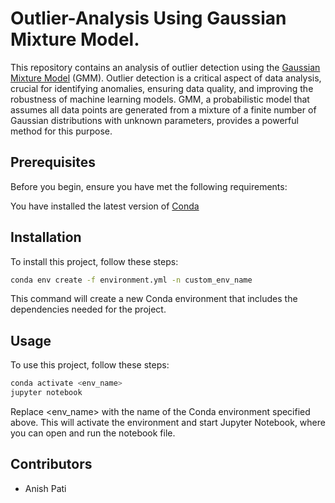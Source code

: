 # Outlier-Analysis Using Gaussian Mixture Model.
This repository contains an analysis of outlier detection using the [Gaussian Mixture Model](https://scikit-learn.org/stable/modules/mixture.html) (GMM). Outlier detection is a critical aspect of data analysis, crucial for identifying anomalies, ensuring data quality, and improving the robustness of machine learning models. GMM, a probabilistic model that assumes all data points are generated from a mixture of a finite number of Gaussian distributions with unknown parameters, provides a powerful method for this purpose.


## Prerequisites
Before you begin, ensure you have met the following requirements:

You have installed the latest version of [Conda](https://docs.conda.io/projects/conda/en/latest/user-guide/install/index.html)
## Installation
To install this project, follow these steps:
```bash
conda env create -f environment.yml -n custom_env_name
```
This command will create a new Conda environment that includes the dependencies needed for the project.
## Usage
To use this project, follow these steps:
```bash
conda activate <env_name>
jupyter notebook
```
Replace <env_name> with the name of the Conda environment specified above. This will activate the environment and start Jupyter Notebook, where you can open and run the notebook file.
## Contributors
 * Anish Pati
